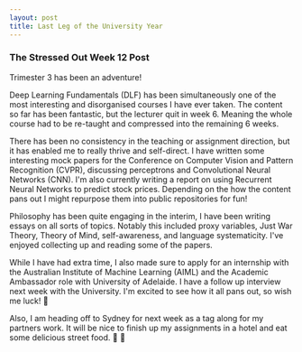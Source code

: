 ```yaml
---
layout: post
title: Last Leg of the University Year
---
```


### The Stressed Out Week 12 Post
Trimester 3 has been an adventure!

Deep Learning Fundamentals (DLF) has been simultaneously one of the most interesting and disorganised courses I have ever taken. The content so far has been fantastic, but the lecturer quit in week 6. Meaning the whole course had to be re-taught and compressed into the remaining 6 weeks. 

There has been no consistency in the teaching or assignment direction, but it has enabled me to really thrive and self-direct. I have written some interesting mock papers for the Conference on Computer Vision and Pattern Recognition (CVPR), discussing perceptrons and Convolutional Neural Networks (CNN). I'm also currently writing a report on using Recurrent Neural Networks to predict stock prices. Depending on the how the content pans out I might repurpose them into public repositories for fun!

Philosophy has been quite engaging in the interim, I have been writing essays on all sorts of topics. Notably this included proxy variables, Just War Theory, Theory of Mind, self-awareness, and language systematicity. I've enjoyed collecting up and reading some of the papers. 

While I have had extra time, I also made sure to apply for an internship with the Australian Institute of Machine Learning (AIML) and the Academic Ambassador role with University of Adelaide. I have a follow up interview next week with the University. I'm excited to see how it all pans out, so wish me luck! 🙏

Also, I am heading off to Sydney for next week as a tag along for my partners work. It will be nice to finish up my assignments in a hotel and eat some delicious street food. 🍖 🍧